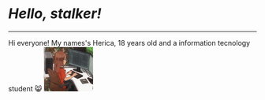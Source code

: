 
# _Hello, stalker!_
***
Hi everyone! My names's Herica, 18 years old and a information tecnology student 😸
![gif](tenor.gif)

